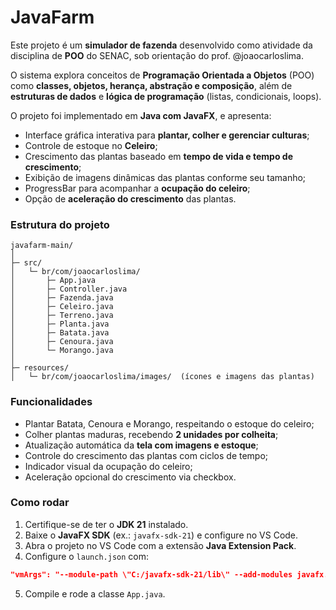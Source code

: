 # JavaFarm

Este projeto é um **simulador de fazenda** desenvolvido como atividade da disciplina de **POO** do SENAC, sob orientação do prof. @joaocarloslima.

O sistema explora conceitos de **Programação Orientada a Objetos** (POO) como **classes, objetos, herança, abstração e composição**, além de **estruturas de dados** e **lógica de programação** (listas, condicionais, loops).

O projeto foi implementado em **Java com JavaFX**, e apresenta:

* Interface gráfica interativa para **plantar, colher e gerenciar culturas**;
* Controle de estoque no **Celeiro**;
* Crescimento das plantas baseado em **tempo de vida e tempo de crescimento**;
* Exibição de imagens dinâmicas das plantas conforme seu tamanho;
* ProgressBar para acompanhar a **ocupação do celeiro**;
* Opção de **aceleração do crescimento** das plantas.

### Estrutura do projeto

```
javafarm-main/
│
├─ src/
│   └─ br/com/joaocarloslima/
│       ├─ App.java
│       ├─ Controller.java
│       ├─ Fazenda.java
│       ├─ Celeiro.java
│       ├─ Terreno.java
│       ├─ Planta.java
│       ├─ Batata.java
│       ├─ Cenoura.java
│       └─ Morango.java
│
├─ resources/
│   └─ br/com/joaocarloslima/images/  (ícones e imagens das plantas)
```

### Funcionalidades

* Plantar Batata, Cenoura e Morango, respeitando o estoque do celeiro;
* Colher plantas maduras, recebendo **2 unidades por colheita**;
* Atualização automática da **tela com imagens e estoque**;
* Controle do crescimento das plantas com ciclos de tempo;
* Indicador visual da ocupação do celeiro;
* Aceleração opcional do crescimento via checkbox.

### Como rodar

1. Certifique-se de ter o **JDK 21** instalado.
2. Baixe o **JavaFX SDK** (ex.: `javafx-sdk-21`) e configure no VS Code.
3. Abra o projeto no VS Code com a extensão **Java Extension Pack**.
4. Configure o `launch.json` com:

```json
"vmArgs": "--module-path \"C:/javafx-sdk-21/lib\" --add-modules javafx.controls,javafx.fxml"
```

5. Compile e rode a classe `App.java`.
